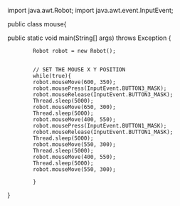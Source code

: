 import java.awt.Robot;
import java.awt.event.InputEvent;
 
 
public class mouse{
 
 public static void main(String[] args) throws Exception {
 
            Robot robot = new Robot();
            
 
            // SET THE MOUSE X Y POSITION
            while(true){
            robot.mouseMove(600, 350);   
            robot.mousePress(InputEvent.BUTTON3_MASK);
            robot.mouseRelease(InputEvent.BUTTON3_MASK);
            Thread.sleep(5000);
            robot.mouseMove(650, 300);
            Thread.sleep(5000);
            robot.mouseMove(400, 550);
            robot.mousePress(InputEvent.BUTTON1_MASK);
            robot.mouseRelease(InputEvent.BUTTON1_MASK);
            Thread.sleep(5000);
            robot.mouseMove(550, 300);
            Thread.sleep(5000);
            robot.mouseMove(400, 550);
            Thread.sleep(5000);
            robot.mouseMove(550, 300);
            
            }
 
 }
